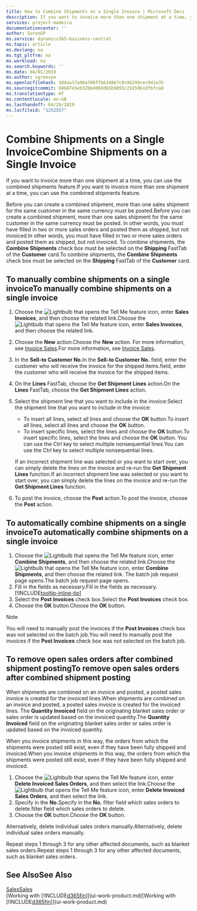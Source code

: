 ```yaml
---
title: How to Combine Shipments on a Single Invoice | Microsoft Docs
description: If you want to invoice more than one shipment at a time, you can use the combined shipments feature.
services: project-madeira
documentationcenter: ''
author: SorenGP
ms.service: dynamics365-business-central
ms.topic: article
ms.devlang: na
ms.tgt_pltfrm: na
ms.workload: na
ms.search.keywords: ''
ms.date: 04/01/2019
ms.author: sgroespe
ms.openlocfilehash: 3d4aa37a90a700ffb634867c0c96299cec941e35
ms.sourcegitcommit: 60b87e5eb32bb408dd65b9855c29159b1dfbfca8
ms.translationtype: HT
ms.contentlocale: en-GB
ms.lasthandoff: 04/29/2019
ms.locfileid: "1252557"
---
```

# <a name="combine-shipments-on-a-single-invoice"></a><span data-ttu-id="25347-103">Combine Shipments on a Single Invoice</span><span class="sxs-lookup"><span data-stu-id="25347-103">Combine Shipments on a Single Invoice</span></span>
<span data-ttu-id="25347-104">If you want to invoice more than one shipment at a time, you can use the combined shipments feature.</span><span class="sxs-lookup"><span data-stu-id="25347-104">If you want to invoice more than one shipment at a time, you can use the combined shipments feature.</span></span>  

 <span data-ttu-id="25347-105">Before you can create a combined shipment, more than one sales shipment for the same customer in the same currency must be posted.</span><span class="sxs-lookup"><span data-stu-id="25347-105">Before you can create a combined shipment, more than one sales shipment for the same customer in the same currency must be posted.</span></span> <span data-ttu-id="25347-106">In other words, you must have filled in two or more sales orders and posted them as shipped, but not invoiced.</span><span class="sxs-lookup"><span data-stu-id="25347-106">In other words, you must have filled in two or more sales orders and posted them as shipped, but not invoiced.</span></span> <span data-ttu-id="25347-107">To combine shipments, the **Combine Shipments** check box must be selected on the **Shipping** FastTab of the **Customer** card.</span><span class="sxs-lookup"><span data-stu-id="25347-107">To combine shipments, the **Combine Shipments** check box must be selected on the **Shipping** FastTab of the **Customer** card.</span></span>  

## <a name="to-manually-combine-shipments-on-a-single-invoice"></a><span data-ttu-id="25347-108">To manually combine shipments on a single invoice</span><span class="sxs-lookup"><span data-stu-id="25347-108">To manually combine shipments on a single invoice</span></span>  
1. <span data-ttu-id="25347-109">Choose the ![Lightbulb that opens the Tell Me feature](media/ui-search/search_small.png "Tell me what you want to do") icon, enter **Sales Invoices**, and then choose the related link.</span><span class="sxs-lookup"><span data-stu-id="25347-109">Choose the ![Lightbulb that opens the Tell Me feature](media/ui-search/search_small.png "Tell me what you want to do") icon, enter **Sales Invoices**, and then choose the related link.</span></span>  
2. <span data-ttu-id="25347-110">Choose the **New** action.</span><span class="sxs-lookup"><span data-stu-id="25347-110">Choose the **New** action.</span></span> <span data-ttu-id="25347-111">For more information, see [Invoice Sales](sales-how-invoice-sales.md).</span><span class="sxs-lookup"><span data-stu-id="25347-111">For more information, see [Invoice Sales](sales-how-invoice-sales.md).</span></span>
3. <span data-ttu-id="25347-112">In the **Sell-to Customer No.**</span><span class="sxs-lookup"><span data-stu-id="25347-112">In the **Sell-to Customer No.**</span></span> <span data-ttu-id="25347-113">field, enter the customer who will receive the invoice for the shipped items.</span><span class="sxs-lookup"><span data-stu-id="25347-113">field, enter the customer who will receive the invoice for the shipped items.</span></span>  
4. <span data-ttu-id="25347-114">On the **Lines** FastTab, choose the **Get Shipment Lines** action.</span><span class="sxs-lookup"><span data-stu-id="25347-114">On the **Lines** FastTab, choose the **Get Shipment Lines** action.</span></span>  
5. <span data-ttu-id="25347-115">Select the shipment line that you want to include in the invoice:</span><span class="sxs-lookup"><span data-stu-id="25347-115">Select the shipment line that you want to include in the invoice:</span></span>  

    - <span data-ttu-id="25347-116">To insert all lines, select all lines and choose the **OK** button.</span><span class="sxs-lookup"><span data-stu-id="25347-116">To insert all lines, select all lines and choose the **OK** button.</span></span>  
    - <span data-ttu-id="25347-117">To insert specific lines, select the lines and choose the **OK** button.</span><span class="sxs-lookup"><span data-stu-id="25347-117">To insert specific lines, select the lines and choose the **OK** button.</span></span> <span data-ttu-id="25347-118">You can use the Ctrl key to select multiple nonsequential lines.</span><span class="sxs-lookup"><span data-stu-id="25347-118">You can use the Ctrl key to select multiple nonsequential lines.</span></span>  

    <span data-ttu-id="25347-119">If an incorrect shipment line was selected or you want to start over, you can simply delete the lines on the invoice and re-run the **Get Shipment Lines** function.</span><span class="sxs-lookup"><span data-stu-id="25347-119">If an incorrect shipment line was selected or you want to start over, you can simply delete the lines on the invoice and re-run the **Get Shipment Lines** function.</span></span>  
7. <span data-ttu-id="25347-120">To post the invoice, choose the **Post** action.</span><span class="sxs-lookup"><span data-stu-id="25347-120">To post the invoice, choose the **Post** action.</span></span>  

## <a name="to-automatically-combine-shipments-on-a-single-invoice"></a><span data-ttu-id="25347-121">To automatically combine shipments on a single invoice</span><span class="sxs-lookup"><span data-stu-id="25347-121">To automatically combine shipments on a single invoice</span></span>  
1. <span data-ttu-id="25347-122">Choose the ![Lightbulb that opens the Tell Me feature](media/ui-search/search_small.png "Tell me what you want to do") icon, enter **Combine Shipments**, and then choose the related link.</span><span class="sxs-lookup"><span data-stu-id="25347-122">Choose the ![Lightbulb that opens the Tell Me feature](media/ui-search/search_small.png "Tell me what you want to do") icon, enter **Combine Shipments**, and then choose the related link.</span></span> <span data-ttu-id="25347-123">The batch job request page opens.</span><span class="sxs-lookup"><span data-stu-id="25347-123">The batch job request page opens.</span></span>  
2. <span data-ttu-id="25347-124">Fill in the fields as necessary.</span><span class="sxs-lookup"><span data-stu-id="25347-124">Fill in the fields as necessary.</span></span> [!INCLUDE[tooltip-inline-tip](includes/tooltip-inline-tip_md.md)]
3. <span data-ttu-id="25347-125">Select the **Post Invoices** check box.</span><span class="sxs-lookup"><span data-stu-id="25347-125">Select the **Post Invoices** check box.</span></span>  
4.  <span data-ttu-id="25347-126">Choose the **OK** button.</span><span class="sxs-lookup"><span data-stu-id="25347-126">Choose the **OK** button.</span></span>  

> [!NOTE]  
>  <span data-ttu-id="25347-127">You will need to manually post the invoices if the **Post Invoices** check box was not selected on the batch job.</span><span class="sxs-lookup"><span data-stu-id="25347-127">You will need to manually post the invoices if the **Post Invoices** check box was not selected on the batch job.</span></span>  

## <a name="to-remove-open-sales-orders-after-combined-shipment-posting"></a><span data-ttu-id="25347-128">To remove open sales orders after combined shipment posting</span><span class="sxs-lookup"><span data-stu-id="25347-128">To remove open sales orders after combined shipment posting</span></span> 
<span data-ttu-id="25347-129">When shipments are combined on an invoice and posted, a posted sales invoice is created for the invoiced lines.</span><span class="sxs-lookup"><span data-stu-id="25347-129">When shipments are combined on an invoice and posted, a posted sales invoice is created for the invoiced lines.</span></span> <span data-ttu-id="25347-130">The **Quantity Invoiced** field on the originating blanket sales order or sales order is updated based on the invoiced quantity.</span><span class="sxs-lookup"><span data-stu-id="25347-130">The **Quantity Invoiced** field on the originating blanket sales order or sales order is updated based on the invoiced quantity.</span></span>  

<span data-ttu-id="25347-131">When you invoice shipments in this way, the orders from which the shipments were posted still exist, even if they have been fully shipped and invoiced.</span><span class="sxs-lookup"><span data-stu-id="25347-131">When you invoice shipments in this way, the orders from which the shipments were posted still exist, even if they have been fully shipped and invoiced.</span></span>   

1. <span data-ttu-id="25347-132">Choose the ![Lightbulb that opens the Tell Me feature](media/ui-search/search_small.png "Tell me what you want to do") icon, enter **Delete Invoiced Sales Orders**, and then select the link.</span><span class="sxs-lookup"><span data-stu-id="25347-132">Choose the ![Lightbulb that opens the Tell Me feature](media/ui-search/search_small.png "Tell me what you want to do") icon, enter **Delete Invoiced Sales Orders**, and then select the link.</span></span>  
2. <span data-ttu-id="25347-133">Specify in the **No.**</span><span class="sxs-lookup"><span data-stu-id="25347-133">Specify in the **No.**</span></span> <span data-ttu-id="25347-134">filter field which sales orders to delete.</span><span class="sxs-lookup"><span data-stu-id="25347-134">filter field which sales orders to delete.</span></span>  
3. <span data-ttu-id="25347-135">Choose the **OK** button.</span><span class="sxs-lookup"><span data-stu-id="25347-135">Choose the **OK** button.</span></span>  

<span data-ttu-id="25347-136">Alternatively, delete individual sales orders manually.</span><span class="sxs-lookup"><span data-stu-id="25347-136">Alternatively, delete individual sales orders manually.</span></span>  

<span data-ttu-id="25347-137">Repeat steps 1 through 3 for any other affected documents, such as blanket sales orders.</span><span class="sxs-lookup"><span data-stu-id="25347-137">Repeat steps 1 through 3 for any other affected documents, such as blanket sales orders.</span></span>

## <a name="see-also"></a><span data-ttu-id="25347-138">See Also</span><span class="sxs-lookup"><span data-stu-id="25347-138">See Also</span></span>  
[<span data-ttu-id="25347-139">Sales</span><span class="sxs-lookup"><span data-stu-id="25347-139">Sales</span></span>](sales-manage-sales.md)  
<span data-ttu-id="25347-140">[Working with [!INCLUDE[d365fin](includes/d365fin_md.md)]](ui-work-product.md)</span><span class="sxs-lookup"><span data-stu-id="25347-140">[Working with [!INCLUDE[d365fin](includes/d365fin_md.md)]](ui-work-product.md)</span></span>
